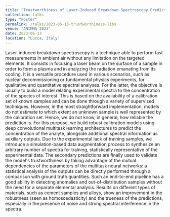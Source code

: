 ```yaml
---
title: "Trustworthiness of Laser-Induced Breakdown Spectroscopy Predictions via Simulation-based Synthetic Data Augmentation and Multitask Learning"
collection: talks
type: "Poster"
permalink: /talks/2023-06-13-trustworthiness-libs
venue: "ANIMMA 2023"
date: 2023-06-13
location: "Lucca, Italy"
---
```


Laser-induced breakdown spectroscopy is a technique able to perform fast measurements in ambient air without any limitation on the targeted elements. It consists in focusing a laser beam on the surface of a sample in order to form a plasma and in analyzing the radiation emanating from its cooling. It is a versatile procedure used in various scenarios, such as nuclear decommissioning or fundamental physics experiments, for qualitative and quantitative spectral analyses. For the latter, the objective is usually to build a model relating experimental spectra to the concentration of the species of interest. This is based on the availability of a calibration set of known samples and can be done through a variety of supervised techniques. However, in the most straightforward implementation, models do not estimate to which extent an unknown sample is well represented by the calibration set. Hence, we do not know, in general, how reliable the prediction is. For this purpose, we build robust calibration models using deep convolutional multitask learning architectures to predict the concentration of the analyte, alongside additional spectral information as auxiliary outputs. Due to the experimental lack of training samples, we introduce a simulation-based data augmentation process to synthesize an arbitrary number of spectra for training, statistically representative of the experimental data. The secondary predictions are finally used to validate the model's trustworthiness by taking advantage of the mutual dependencies of the parameters of the multitask neural networks: a statistical analysis of the outputs can be directly performed through a comparison with ground truth quantities. Such an end-to-end pipeline has a good ability in detecting anomalies and out-of-distribution samples without the need for a separate elemental analysis. Results on different types of materials, such as cement samples and alloys, show an improvement in the robustness (seen as homoscedasticity) and the trueness of the predictions, especially in the presence of noise and strong spectral interference in the spectra.
